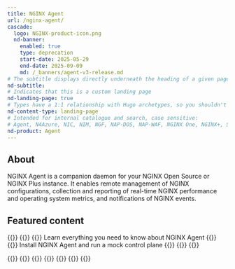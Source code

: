 ```yaml
---
title: NGINX Agent
url: /nginx-agent/
cascade:
  logo: NGINX-product-icon.png
  nd-banner:
    enabled: true
    type: deprecation
    start-date: 2025-05-29
    end-date: 2025-09-09
    md: /_banners/agent-v3-release.md
# The subtitle displays directly underneath the heading of a given page
nd-subtitle:
# Indicates that this is a custom landing page
nd-landing-page: true
# Types have a 1:1 relationship with Hugo archetypes, so you shouldn't need to change this
nd-content-type: landing-page
# Intended for internal catalogue and search, case sensitive:
# Agent, N4Azure, NIC, NIM, NGF, NAP-DOS, NAP-WAF, NGINX One, NGINX+, Solutions, Unit
nd-product: Agent
---
```


## About

NGINX Agent is a companion daemon for your NGINX Open Source or NGINX Plus instance. It enables remote management of NGINX
configurations, collection and reporting of real-time NGINX performance and operating system metrics, and notifications of NGINX events.

[//]: # "This initial section introduces the product to a reader: give a short 1-2 sentence summary of what the product does and its value to the reader."
[//]: # "Name specific functionality it provides: avoid ambiguous descriptions such as 'enables efficiency', focus on what makes it unique."

## Featured content
[//]: # "You can add a maximum of three cards: any extra will not display."
[//]: # "One card will take full width page: two will take half width each. Three will stack like an inverse pyramid."
[//]: # "Some examples of content could be the latest release note, the most common install path, and a popular new feature."

{{<card-layout>}}
  {{<card-section showAsCards="true" isFeaturedSection="true">}}
    {{<card title="About" titleUrl="about/" icon="info">}}
      Learn everything you need to know about NGINX Agent
    {{</card>}}
    <!-- The titleURL and icon are both optional -->
    <!-- Lucide icon names can be found at https://lucide.dev/icons/ -->
    {{<card title="Getting started" titleUrl="installation-upgrade/getting-started/" icon="unplug">}}
      Install NGINX Agent and run a mock control plane
    {{</card>}}
  {{</card-section>}}
{{</card-layout>}}

{{<card-layout>}}
  {{<card-section showAsCards="true" isFeaturedSection="true">}}
    {{<card title="Upgrade" titleUrl="/nginx-agent/installation-upgrade/upgrade/" icon="circle-fading-arrow-up"/>}}
    {{<card title="Configuration" titleUrl="/nginx-agent/configuration" icon="cog"/>}}
    {{<card title="Support" titleUrl="/nginx-agent/support" icon="hand-helping"/>}}
  {{</card-section>}}
{{</card-layout>}}